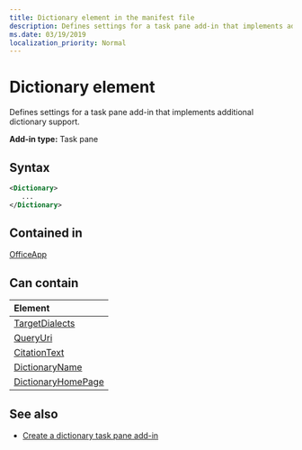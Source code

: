 ```yaml
---
title: Dictionary element in the manifest file
description: Defines settings for a task pane add-in that implements additional dictionary support.
ms.date: 03/19/2019
localization_priority: Normal
---
```


# Dictionary element

Defines settings for a task pane add-in that implements additional dictionary support.

**Add-in type:** Task pane

## Syntax

```XML
<Dictionary>
   ...
</Dictionary>
```

## Contained in

[OfficeApp](officeapp.md)

## Can contain

|Element|
|:-----|
|[TargetDialects](targetdialects.md)|
|[QueryUri](queryuri.md)|
|[CitationText](citationtext.md)|
|[DictionaryName](dictionaryname.md)|
|[DictionaryHomePage](dictionaryhomepage.md)|

## See also

- [Create a dictionary task pane add-in](../../word/dictionary-task-pane-add-ins.md)
